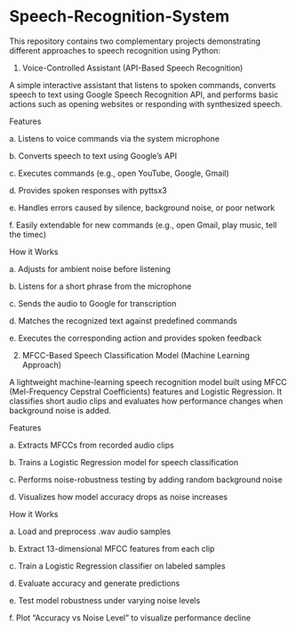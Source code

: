 # Speech-Recognition-System

This repository contains two complementary projects demonstrating different approaches to speech recognition using Python:

1. Voice-Controlled Assistant (API-Based Speech Recognition)
   
A simple interactive assistant that listens to spoken commands, converts speech to text using Google Speech Recognition API, and performs basic actions such as opening websites or responding with synthesized speech.

Features

a. Listens to voice commands via the system microphone

b. Converts speech to text using Google’s API

c. Executes commands (e.g., open YouTube, Google, Gmail)

d. Provides spoken responses with pyttsx3

e. Handles errors caused by silence, background noise, or poor network

f. Easily extendable for new commands (e.g., open Gmail, play music, tell the timec)

How it Works 

a. Adjusts for ambient noise before listening 

b. Listens for a short phrase from the microphone 

c. Sends the audio to Google for transcription 

d. Matches the recognized text against predefined commands 

e. Executes the corresponding action and provides spoken feedback


2. MFCC-Based Speech Classification Model (Machine Learning Approach)
   
A lightweight machine-learning speech recognition model built using MFCC (Mel-Frequency Cepstral Coefficients) features and Logistic Regression. It classifies short audio clips and evaluates how performance changes when background noise is added.

Features

a. Extracts MFCCs from recorded audio clips

b. Trains a Logistic Regression model for speech classification

c. Performs noise-robustness testing by adding random background noise

d. Visualizes how model accuracy drops as noise increases


How it Works

a. Load and preprocess .wav audio samples

b. Extract 13-dimensional MFCC features from each clip

c. Train a Logistic Regression classifier on labeled samples

d. Evaluate accuracy and generate predictions

e. Test model robustness under varying noise levels

f. Plot “Accuracy vs Noise Level” to visualize performance decline

